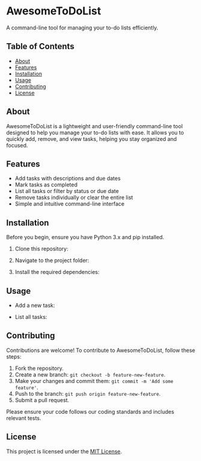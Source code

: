 # AwesomeToDoList

A command-line tool for managing your to-do lists efficiently.

## Table of Contents
- [About](#about)
- [Features](#features)
- [Installation](#installation)
- [Usage](#usage)
- [Contributing](#contributing)
- [License](#license)

## About

AwesomeToDoList is a lightweight and user-friendly command-line tool designed to help you manage your to-do lists with ease. It allows you to quickly add, remove, and view tasks, helping you stay organized and focused.

## Features

- Add tasks with descriptions and due dates
- Mark tasks as completed
- List all tasks or filter by status or due date
- Remove tasks individually or clear the entire list
- Simple and intuitive command-line interface

## Installation

Before you begin, ensure you have Python 3.x and pip installed.

1. Clone this repository:

2. Navigate to the project folder:
  
3. Install the required dependencies:


## Usage

- Add a new task:

- List all tasks:


## Contributing

Contributions are welcome! To contribute to AwesomeToDoList, follow these steps:

1. Fork the repository.
2. Create a new branch: `git checkout -b feature-new-feature`.
3. Make your changes and commit them: `git commit -m 'Add some feature'`.
4. Push to the branch: `git push origin feature-new-feature`.
5. Submit a pull request.

Please ensure your code follows our coding standards and includes relevant tests.

## License

This project is licensed under the [MIT License](LICENSE).



